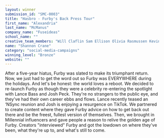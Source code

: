 ```yaml
---
layout: winner
submission_id: "SMC-0003"
title: "Hasbro - Furby's Back Press Tour"
first_name: "Alexandria"
last_name: "McManus"
company_name: "Fuseideas"
school_name: ""
creative_team_members: "Will Claflin Sam Ellison Olivia Rasmussen Kevin Redmond Samantha Vogl Justin Vogt"
name: "Shannon Crane"
category: "social-media-campaigns"
winning_level: "Bronze"
website: ""
---
```


After a five-year hiatus, Furby was slated to make its triumphant return. Now, we just had to get the word out so Furby was EVERYWHERE during the holidays. And let's be honest: the world loves a reboot. We decided to re-launch Furby as though they were a celebrity re-entering the spotlight with Lance Bass and Josh Peck. They're no strangers to the public eye, and they've had their own career ebbs and flows. Lance recently teased an ‘NSync reunion and Josh is enjoying a resurgence on TikTok. We partnered to create content where they gave Furby advice on how to get back out there and be the freest, fullest version of themselves. Then, we brought in Millennial influencers and gave people a reason to relive the golden age of Furby. Creators "interviewed" Furby and got the lowdown on where they've been, what they're up to, and what's still to come.
